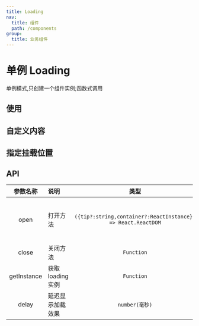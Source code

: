 ```yaml
---
title: Loading
nav:
  title: 组件
  path: /components
group:
  title: 业务组件
---
```


# 单例 Loading

单例模式,只创建一个组件实例;函数式调用

## 使用

<code src="./demos/demo1.tsx" ></code>

## 自定义内容

<code src="./demos/demo2.tsx" ></code>

## 指定挂载位置

<code src="./demos/demo3.tsx" ></code>

## API

|  参数名称   | 说明              |                             类型                             |      返回值      |                             默认值                             |
| :---------: | :---------------- | :----------------------------------------------------------: | :--------------: | :------------------------------------------------------------: |
|    open     | 打开方法          | `({tip?:string,container?:ReactInstance}) => React.ReactDOM` | `React.ReactDOM` | tip 默认值：数据请求中...<br />container 默认值：document.body |
|    close    | 关闭方法          |                          `Function`                          |        --        |                               --                               |
| getInstance | 获取 loading 实例 |                          `Function`                          | `React.ReactDOM` |                               --                               |
|    delay    | 延迟显示加载效果  |                        `number(毫秒)`                        |                  |                               0                                |
